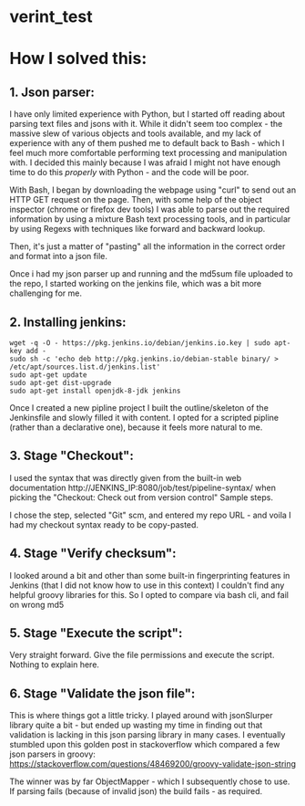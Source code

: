 # verint_test

# How I solved this:

## 1. Json parser:

I have only limited experience with Python, but I started off reading about parsing text files and jsons with it. While it didn't seem too complex - the massive slew of various objects and tools available, and my lack of experience with any of them pushed me to default back to Bash - which I feel much more comfortable performing text processing and manipulation with. I decided this mainly because I was afraid I might not have enough time to do this *properly* with Python - and the code will be poor. 

With Bash, I began by downloading the webpage using "curl" to send out an HTTP GET request on the page.
Then, with some help of the object inspector (chrome or firefox dev tools) I was able to parse out the required information by using a mixture Bash text processing tools, and in particular by using Regexs with techniques like forward and backward lookup.

Then, it's just a matter of "pasting" all the information in the correct order and format into a json file.

Once i had my json parser up and running and the md5sum file uploaded to the repo, I started working on the jenkins file, which was a bit more challenging for me.

## 2. Installing jenkins:

```
wget -q -O - https://pkg.jenkins.io/debian/jenkins.io.key | sudo apt-key add -
sudo sh -c 'echo deb http://pkg.jenkins.io/debian-stable binary/ > /etc/apt/sources.list.d/jenkins.list'
sudo apt-get update
sudo apt-get dist-upgrade
sudo apt-get install openjdk-8-jdk jenkins
```

Once I created a new pipline project I built the outline/skeleton of the Jenkinsfile and slowly filled it with content.
I opted for a scripted pipline (rather than a declarative one), because it feels more natural to me.

## 3. Stage "Checkout":

I used the syntax that was directly given from the built-in web documentation http://JENKINS_IP:8080/job/test/pipeline-syntax/ when picking the "Checkout: Check out from version control" Sample steps.

I chose the step, selected "Git" scm, and entered my repo URL - and voila I had my checkout syntax ready to be copy-pasted.

## 4. Stage "Verify checksum":

I looked around a bit and other than some built-in fingerprinting features in Jenkins (that I did not know how to use in this context) I couldn't find any helpful groovy libraries for this. So I opted to compare via bash cli, and fail on wrong md5

## 5. Stage "Execute the script":
Very straight forward. Give the file permissions and execute the script. Nothing to explain here.

## 6. Stage "Validate the json file":

This is where things got a little tricky. I played around with jsonSlurper library quite a bit - but ended up wasting my time in finding out that validation is lacking in this json parsing library in many cases. I eventually stumbled upon this golden post in stackoverflow which compared a few json parsers in groovy:
https://stackoverflow.com/questions/48469200/groovy-validate-json-string

The winner was by far ObjectMapper - which I subsequently chose to use. If parsing fails (because of invalid json) the build fails - as required.
